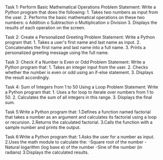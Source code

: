 Task 1: Perform Basic Mathematical Operations
  Problem Statement: Write a Python program that does the following:
    1.  Takes two numbers as input from the user.
    2.  Performs the basic mathematical operations on these two numbers:
      o	Addition
      o	Subtraction
      o	Multiplication
      o	Division
    3.  Displays the results of each operation on the screen.

Task 2: Create a Personalized Greeting
  Problem Statement: Write a Python program that:
    1.  Takes a user's first name and last name as input.
    2.  Concatenates the first name and last name into a full name.
    3.  Prints a personalized greeting message using the full name.

Task 3: Check if a Number is Even or Odd
  Problem Statement:  Write a Python program that:
    1. 	Takes an integer input from the user.
    2. 	Checks whether the number is even or odd using an if-else statement.
    3. 	Displays the result accordingly.

Task 4: Sum of Integers from 1 to 50 Using a Loop
  Problem Statement: Write a Python program that:
    1.   Uses a for loop to iterate over numbers from 1 to 50.
    2.   Calculates the sum of all integers in this range.
    3.   Displays the final sum.

Task 5:Write a Python program that:
  1.Defines a function named factorial that takes a number as an argument and calculates its factorial using a loop or recursion.
  2.Returns the calculated factorial.
  3.Calls the function with a sample number and prints the output.

Task 6:Write a Python program that:
  1.Asks the user for a number as input.
  2.Uses the math module to calculate the:
    -Square root of the number
    -Natural logarithm (log base e) of the number
    -Sine of the number (in radians)
  3.Displays the calculated results.
